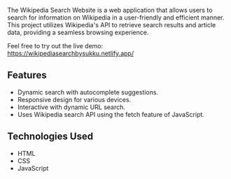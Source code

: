 The Wikipedia Search Website is a web application that allows users to search for information on Wikipedia in a user-friendly and efficient manner. This project utilizes Wikipedia's API to retrieve search results and article data, providing a seamless browsing experience.

Feel free to try out the live demo: https://wikipediasearchbysukku.netlify.app/

## Features

- Dynamic search with autocomplete suggestions.
- Responsive design for various devices.
- Interactive with dynamic URL search.
- Uses Wikipedia search API using the fetch feature of JavaScript. 

## Technologies Used

- HTML
- CSS
- JavaScript
